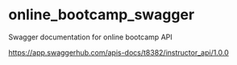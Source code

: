 # online_bootcamp_swagger
 Swagger documentation for online bootcamp API
 
 https://app.swaggerhub.com/apis-docs/t8382/instructor_api/1.0.0

